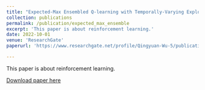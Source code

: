 ```yaml
---
title: "Expected-Max Ensembled Q-learning with Temporally-Varying Exploration"
collection: publications
permalink: /publication/expected_max_ensemble
excerpt: 'This paper is about reinforcement learning.'
date: 2022-10-01
venue: 'ResearchGate'
paperurl: 'https://www.researchgate.net/profile/Qingyuan-Wu-5/publication/355356383_Expected-Max_Ensembled_Q-learning_with_Temporally-Varying_Exploration/links/616b8eb1b90c51266254f3d2/Expected-Max-Ensembled-Q-learning-with-Temporally-Varying-Exploration.pdf'

---
```

This paper is about reinforcement learning.

[Download paper here](https://www.researchgate.net/profile/Qingyuan-Wu-5/publication/355356383_Expected-Max_Ensembled_Q-learning_with_Temporally-Varying_Exploration/links/616b8eb1b90c51266254f3d2/Expected-Max-Ensembled-Q-learning-with-Temporally-Varying-Exploration.pdf)
